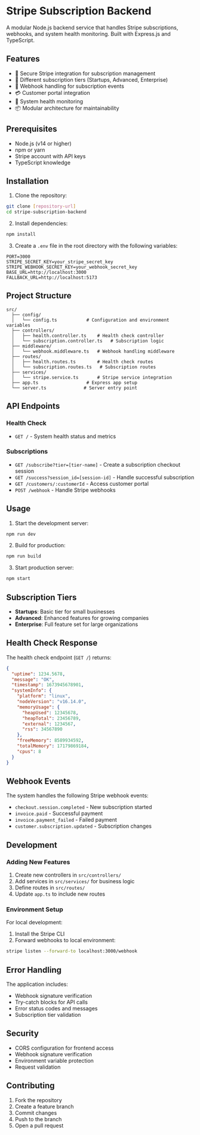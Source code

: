 # Stripe Subscription Backend

A modular Node.js backend service that handles Stripe subscriptions, webhooks, and system health monitoring. Built with Express.js and TypeScript.

## Features

- 🔐 Secure Stripe integration for subscription management
- 🎯 Different subscription tiers (Startups, Advanced, Enterprise)
- 🔄 Webhook handling for subscription events
- 💳 Customer portal integration
- 🏥 System health monitoring
- 📦 Modular architecture for maintainability

## Prerequisites

- Node.js (v14 or higher)
- npm or yarn
- Stripe account with API keys
- TypeScript knowledge

## Installation

1. Clone the repository:

```bash
git clone [repository-url]
cd stripe-subscription-backend
```

2. Install dependencies:

```bash
npm install
```

3. Create a `.env` file in the root directory with the following variables:

```env
PORT=3000
STRIPE_SECRET_KEY=your_stripe_secret_key
STRIPE_WEBHOOK_SECRET_KEY=your_webhook_secret_key
BASE_URL=http://localhost:3000
FALLBACK_URL=http://localhost:5173
```

## Project Structure

```
src/
  ├── config/
  │   └── config.ts           # Configuration and environment variables
  ├── controllers/
  │   ├── health.controller.ts    # Health check controller
  │   └── subscription.controller.ts   # Subscription logic
  ├── middleware/
  │   └── webhook.middleware.ts   # Webhook handling middleware
  ├── routes/
  │   ├── health.routes.ts        # Health check routes
  │   └── subscription.routes.ts   # Subscription routes
  ├── services/
  │   └── stripe.service.ts       # Stripe service integration
  ├── app.ts                  # Express app setup
  └── server.ts              # Server entry point
```

## API Endpoints

### Health Check

- `GET /` - System health status and metrics

### Subscriptions

- `GET /subscribe?tier=[tier-name]` - Create a subscription checkout session
- `GET /success?session_id=[session-id]` - Handle successful subscription
- `GET /customers/:customerId` - Access customer portal
- `POST /webhook` - Handle Stripe webhooks

## Usage

1. Start the development server:

```bash
npm run dev
```

2. Build for production:

```bash
npm run build
```

3. Start production server:

```bash
npm start
```

## Subscription Tiers

- **Startups**: Basic tier for small businesses
- **Advanced**: Enhanced features for growing companies
- **Enterprise**: Full feature set for large organizations

## Health Check Response

The health check endpoint (`GET /`) returns:

```json
{
  "uptime": 1234.5678,
  "message": "OK",
  "timestamp": 1673945678901,
  "systemInfo": {
    "platform": "linux",
    "nodeVersion": "v16.14.0",
    "memoryUsage": {
      "heapUsed": 12345678,
      "heapTotal": 23456789,
      "external": 1234567,
      "rss": 34567890
    },
    "freeMemory": 8589934592,
    "totalMemory": 17179869184,
    "cpus": 8
  }
}
```

## Webhook Events

The system handles the following Stripe webhook events:

- `checkout.session.completed` - New subscription started
- `invoice.paid` - Successful payment
- `invoice.payment_failed` - Failed payment
- `customer.subscription.updated` - Subscription changes

## Development

### Adding New Features

1. Create new controllers in `src/controllers/`
2. Add services in `src/services/` for business logic
3. Define routes in `src/routes/`
4. Update `app.ts` to include new routes

### Environment Setup

For local development:

1. Install the Stripe CLI
2. Forward webhooks to local environment:

```bash
stripe listen --forward-to localhost:3000/webhook
```

## Error Handling

The application includes:

- Webhook signature verification
- Try-catch blocks for API calls
- Error status codes and messages
- Subscription tier validation

## Security

- CORS configuration for frontend access
- Webhook signature verification
- Environment variable protection
- Request validation

## Contributing

1. Fork the repository
2. Create a feature branch
3. Commit changes
4. Push to the branch
5. Open a pull request

